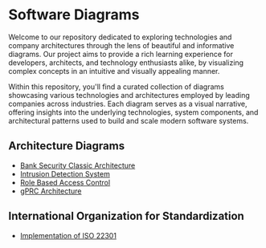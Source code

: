# Software Diagrams

Welcome to our repository dedicated to exploring technologies and company architectures through the lens of beautiful and informative diagrams. Our project aims to provide a rich learning experience for developers, architects, and technology enthusiasts alike, by visualizing complex concepts in an intuitive and visually appealing manner.

Within this repository, you'll find a curated collection of diagrams showcasing various technologies and architectures employed by leading companies across industries. Each diagram serves as a visual narrative, offering insights into the underlying technologies, system components, and architectural patterns used to build and scale modern software systems.

## Architecture Diagrams

- [Bank Security Classic Architecture](./architecture/bank-security-classic.arch.excalidraw.svg)
- [Intrusion Detection System](./architecture/IDS-components.arch.excalidraw.svg)
- [Role Based Access Control](./architecture/role-based-auth.arch.excalidraw.svg)
- [gPRC Architecture](./architecture/gprc.arch.md)

## International Organization for Standardization

- [Implementation of ISO 22301](./iso/iso-22301/implementation-process.iso.excalidraw.svg)
